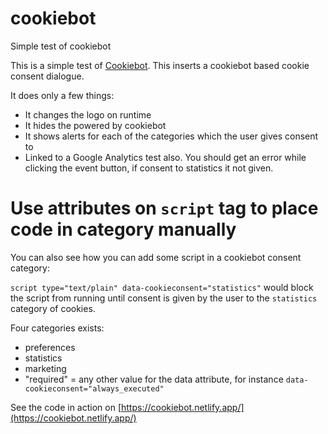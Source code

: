 # cookiebot
Simple test of cookiebot

This is a simple test of [Cookiebot](https://www.cookiebot.com/da/). This inserts a cookiebot based cookie consent dialogue.

It does only a few things:

* It changes the logo on runtime
* It hides the powered by cookiebot
* It shows alerts for each of the categories which the user gives consent to
* Linked to a Google Analytics test also. You should get an error while clicking the event button, if consent to statistics it not given.

# Use attributes on `script` tag to place code in category manually
You can also see how you can add some script in a cookiebot consent category:

`script type="text/plain" data-cookieconsent="statistics"` would block the script from running until consent is given by the user to the `statistics` category of cookies.

Four categories exists:

* preferences
* statistics
* marketing
* "required" = any other value for the data attribute, for instance `data-cookieconsent="always_executed"`


See the code in action on [https://cookiebot.netlify.app/](https://cookiebot.netlify.app/)
